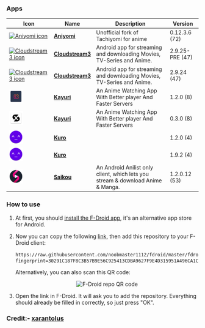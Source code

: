 ### Apps

<!-- This table is auto-generated. Do not edit -->
| Icon | Name | Description | Version |
| --- | --- | --- | --- |
| <a href="https://github.com/jmir1/aniyomi"><img src="fdroid/repo/icons/" alt="Aniyomi icon" width="36px" height="36px"></a> | [**Aniyomi**](https://github.com/jmir1/aniyomi) | Unofficial fork of Tachiyomi for anime | 0.12.3.6 (72) |
| <a href="https://github.com/LagradOst/CloudStream-3"><img src="fdroid/repo/icons/" alt="Cloudstream3 icon" width="36px" height="36px"></a> | [**Cloudstream3**](https://github.com/LagradOst/CloudStream-3) | Android app for streaming and downloading Movies, TV-Series and Anime. | 2.9.25-PRE (47) |
| <a href="https://github.com/LagradOst/CloudStream-3"><img src="fdroid/repo/icons/" alt="Cloudstream3 icon" width="36px" height="36px"></a> | [**Cloudstream3**](https://github.com/LagradOst/CloudStream-3) | Android app for streaming and downloading Movies, TV-Series and Anime. | 2.9.24 (47) |
| <a href="https://github.com/Killerpac/Kayuri"><img src="fdroid/repo/icons/net.sanic.Kayuri.8.png" alt="Kayuri icon" width="36px" height="36px"></a> | [**Kayuri**](https://github.com/Killerpac/Kayuri) | An Anime Watching App With Better player And Faster Servers | 1.2.0 (8) |
| <a href="https://github.com/Killerpac/Kayuri"><img src="fdroid/repo/icons/net.xblacky.animexstream.8.png" alt="Kayuri icon" width="36px" height="36px"></a> | [**Kayuri**](https://github.com/Killerpac/Kayuri) | An Anime Watching App With Better player And Faster Servers | 0.3.0 (8) |
| <a href="https://github.com/deceptions/no"><img src="fdroid/repo/icons/com.deceptions.no.tv.4.png" alt="Kuro icon" width="36px" height="36px"></a> | [**Kuro**](https://github.com/deceptions/no) |  | 1.2.0 (4) |
| <a href="https://github.com/deceptions/no"><img src="fdroid/repo/icons/com.deceptions.no.4.png" alt="Kuro icon" width="36px" height="36px"></a> | [**Kuro**](https://github.com/deceptions/no) |  | 1.9.2 (4) |
| <a href="https://github.com/saikou-app/saikou"><img src="fdroid/repo/icons/ani.saikou.53.png" alt="Saikou icon" width="36px" height="36px"></a> | [**Saikou**](https://github.com/saikou-app/saikou) | An Android Anilist only client, which lets you stream &amp; download Anime &amp; Manga. | 1.2.0.12 (53) |
<!-- end apps table -->




### How to use
1. At first, you should [install the F-Droid app](https://f-droid.org/), it's an alternative app store for Android.
2. Now you can copy the following [link](https://raw.githubusercontent.com/noobmaster1112/fdroid/master/fdroid/repo?fingerprint=30291C187F8C3B57B9E56C925413CDBA9627F9E4D315951A496CA1CC112FB4BF), then add this repository to your F-Droid client:

    ```
    https://raw.githubusercontent.com/noobmaster1112/fdroid/master/fdroid/repo?fingerprint=30291C187F8C3B57B9E56C925413CDBA9627F9E4D315951A496CA1CC112FB4BF
    ```
    Alternatively, you can also scan this QR code:

    <p align="center">
      <img src=".github/qrcode.png?raw=true" alt="F-Droid repo QR code"/>
    </p>

3. Open the link in F-Droid. It will ask you to add the repository. Everything should already be filled in correctly, so just press "OK".



### Credit:- [xarantolus](https://github.com/xarantolus/fdroid)
